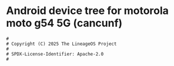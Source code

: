 # Android device tree for motorola moto g54 5G (cancunf)

```
#
# Copyright (C) 2025 The LineageOS Project
#
# SPDX-License-Identifier: Apache-2.0
#
```
